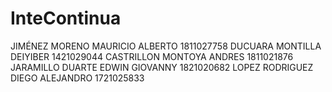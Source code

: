 # InteContinua
JIMÉNEZ MORENO MAURICIO ALBERTO 1811027758
DUCUARA MONTILLA DEIYIBER 1421029044
CASTRILLON MONTOYA ANDRES 1811021876
JARAMILLO DUARTE EDWIN GIOVANNY 1821020682
LOPEZ RODRIGUEZ DIEGO ALEJANDRO 1721025833
